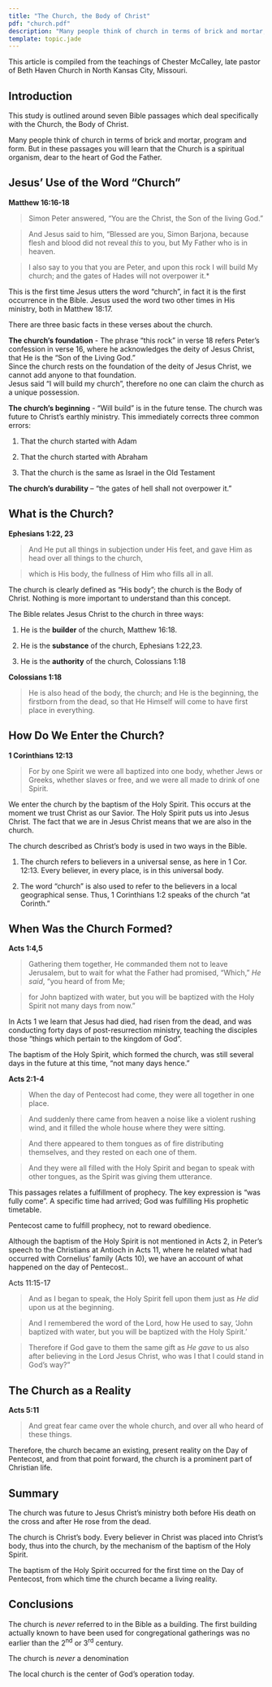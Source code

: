 ```yaml
---
title: "The Church, the Body of Christ"
pdf: "church.pdf"
description: "Many people think of church in terms of brick and mortar, program and form. But in these passages you will learn that the Church is a spiritual organism, dear to the heart of God the Father."
template: topic.jade
---
```


This article is compiled from the teachings of Chester McCalley, late
pastor of Beth Haven Church in North Kansas City, Missouri.

Introduction
------------

This study is outlined around seven Bible passages which deal
specifically with the Church, the Body of Christ.

Many people think of church in terms of brick and mortar, program and
form. But in these passages you will learn that the Church is a
spiritual organism, dear to the heart of God the Father.

Jesus’ Use of the Word “Church”
-------------------------------

**Matthew 16:16-18**

>Simon Peter answered, “You are the Christ, the Son of the living God.”

>And Jesus said to him, “Blessed are you, Simon Barjona, because flesh
and blood did not reveal *this* to you, but My Father who is in heaven.

>I also say to you that you are Peter, and upon this rock I will build My
church; and the gates of Hades will not overpower it.*

This is the first time Jesus utters the word “church”, in fact it is the
first occurrence in the Bible. Jesus used the word two other times in
His ministry, both in Matthew 18:17.

There are three basic facts in these verses about the church.

**The church’s foundation** - The phrase “this rock” in verse 18 refers
Peter’s confession in verse 16, where he acknowledges the deity of Jesus
Christ, that He is the “Son of the Living God.”  
Since the church rests on the foundation of the deity of Jesus Christ,
we cannot add anyone to that foundation.  
Jesus said “I will build my church”, therefore no one can claim the
church as a unique possession.

**The church’s beginning** - “Will build” is in the future tense. The
church was future to Christ’s earthly ministry. This immediately
corrects three common errors:

1.  That the church started with Adam

2.  That the church started with Abraham

3.  That the church is the same as Israel in the Old Testament

**The church’s durability** – “the gates of hell shall not overpower
it.”

What is the Church?
-------------------

**Ephesians 1:22, 23**

>And He put all things in subjection under His feet, and gave Him as head
over all things to the church,

>which is His body, the fullness of Him who fills all in all.

The church is clearly defined as “His body”; the church is the Body of
Christ. Nothing is more important to understand than this concept.

The Bible relates Jesus Christ to the church in three ways:

1.  He is the **builder** of the church, Matthew 16:18.

2.  He is the **substance** of the church, Ephesians 1:22,23.

3.  He is the **authority** of the church, Colossians 1:18

**Colossians 1:18**

>He is also head of the body, the church; and He is the beginning, the
firstborn from the dead, so that He Himself will come to have first
place in everything.

How Do We Enter the Church?
---------------------------

**1 Corinthians 12:13**

>For by one Spirit we were all baptized into one body, whether Jews or
Greeks, whether slaves or free, and we were all made to drink of one
Spirit.

We enter the church by the baptism of the Holy Spirit. This occurs at
the moment we trust Christ as our Savior. The Holy Spirit puts us into
Jesus Christ. The fact that we are in Jesus Christ means that we are
also in the church.

The church described as Christ’s body is used in two ways in the Bible.

1.  The church refers to believers in a universal sense, as here in 1
    Cor. 12:13. Every believer, in every place, is in this universal
    body.

2.  The word “church” is also used to refer to the believers in a local
    geographical sense. Thus, 1 Corinthians 1:2 speaks of the church “at
    Corinth.”

When Was the Church Formed?
---------------------------

**Acts 1:4,5**

>Gathering them together, He commanded them not to leave Jerusalem, but
to wait for what the Father had promised, “Which,” *He said*, “you heard
of from Me;

>for John baptized with water, but you will be baptized with the Holy
Spirit not many days from now.”

In Acts 1 we learn that Jesus had died, had risen from the dead, and was
conducting forty days of post-resurrection ministry, teaching the
disciples those “things which pertain to the kingdom of God”.

The baptism of the Holy Spirit, which formed the church, was still
several days in the future at this time, “not many days hence.”

**Acts 2:1-4**

>When the day of Pentecost had come, they were all together in one place.

>And suddenly there came from heaven a noise like a violent rushing wind,
and it filled the whole house where they were sitting.

>And there appeared to them tongues as of fire distributing themselves,
and they rested on each one of them.

>And they were all filled with the Holy Spirit and began to speak with
other tongues, as the Spirit was giving them utterance.

This passages relates a fulfillment of prophecy. The key expression is
“was fully come”. A specific time had arrived; God was fulfilling His
prophetic timetable.

Pentecost came to fulfill prophecy, not to reward obedience.

Although the baptism of the Holy Spirit is not mentioned in Acts 2, in
Peter’s speech to the Christians at Antioch in Acts 11, where he related
what had occurred with Cornelius’ family (Acts 10), we have an account
of what happened on the day of Pentecost..

Acts 11:15-17

>And as I began to speak, the Holy Spirit fell upon them just as *He did*
upon us at the beginning.

>And I remembered the word of the Lord, how He used to say, ‘John
baptized with water, but you will be baptized with the Holy Spirit.’

>Therefore if God gave to them the same gift as *He gave* to us also
after believing in the Lord Jesus Christ, who was I that I could stand
in God’s way?”

The Church as a Reality
-----------------------

**Acts 5:11**

>And great fear came over the whole church, and over all who heard of
these things.

Therefore, the church became an existing, present reality on the Day of
Pentecost, and from that point forward, the church is a prominent part
of Christian life.

Summary
-------

The church was future to Jesus Christ’s ministry both before His death
on the cross and after He rose from the dead.

The church is Christ’s body. Every believer in Christ was placed into
Christ’s body, thus into the church, by the mechanism of the baptism of
the Holy Spirit.

The baptism of the Holy Spirit occurred for the first time on the Day of
Pentecost, from which time the church became a living reality.

Conclusions
-----------

The church is *never* referred to in the Bible as a building. The first
building actually known to have been used for congregational gatherings
was no earlier than the 2<sup>nd</sup> or 3<sup>rd</sup> century.

The church is *never* a denomination

The local church is the center of God’s operation today.

